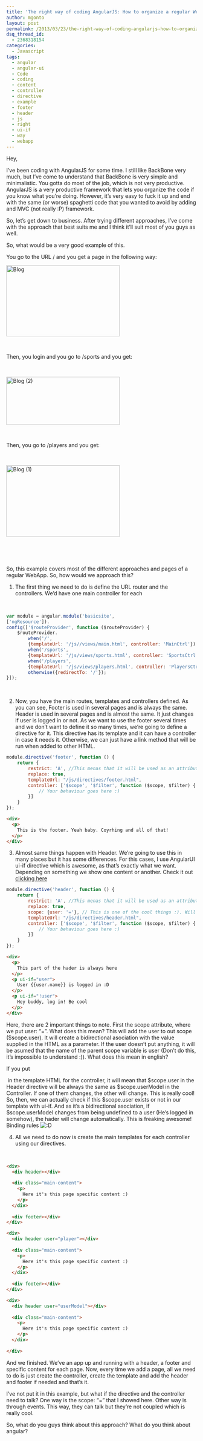 ```yaml
---
title: 'The right way of coding AngularJS: How to organize a regular WebApp. Basic Example'
author: mgonto
layout: post
permalink: /2013/03/23/the-right-way-of-coding-angularjs-how-to-organize-a-regular-webapp/
dsq_thread_id:
  - 2368318154
categories:
  - Javascript
tags:
  - angular
  - angular-ui
  - Code
  - coding
  - content
  - controller
  - directive
  - example
  - footer
  - header
  - js
  - right
  - ui-if
  - way
  - webapp
---
```

Hey,

I&#8217;ve been coding with AngularJS for some time. I still like BackBone very much, but I&#8217;ve come to understand that BackBone is very simple and minimalistic. You gotta do most of the job, which is not very productive. AngularJS is a very productive framework that lets you organize the code if you know what you&#8217;re doing. However, it&#8217;s very easy to fuck it up and end with the same (or worse) spaghetti code that you wanted to avoid by adding and MVC (not really :P) framework.

So, let&#8217;s get down to business. After trying different approaches, I&#8217;ve come with the approach that best suits me and I think it&#8217;ll suit most of you guys as well.

So, what would be a very good example of this.

You go to the URL / and you get a page in the following way:

<a href="http://gon.to/wp-content/uploads/2013/03/Blog.png" rel="lightbox" title="The right way of coding AngularJS: How to organize a regular WebApp. Basic Example"><img class="aligncenter size-medium wp-image-272" alt="Blog" src="http://gon.to/wp-content/uploads/2013/03/Blog-300x188.png" width="300" height="188" /></a>

&nbsp;

Then, you login and you go to /sports and you get:

&nbsp;

<a href="http://gon.to/wp-content/uploads/2013/03/Blog-2.png" rel="lightbox" title="The right way of coding AngularJS: How to organize a regular WebApp. Basic Example"><img class="aligncenter size-medium wp-image-271" alt="Blog (2)" src="http://gon.to/wp-content/uploads/2013/03/Blog-2-300x127.png" width="300" height="127" /></a>

&nbsp;

Then, you go to /players and you get:

&nbsp;

<a href="http://gon.to/wp-content/uploads/2013/03/Blog-1.png" rel="lightbox" title="The right way of coding AngularJS: How to organize a regular WebApp. Basic Example"><img class="aligncenter size-medium wp-image-270" alt="Blog (1)" src="http://gon.to/wp-content/uploads/2013/03/Blog-1-300x189.png" width="300" height="189" /></a>

&nbsp;

&nbsp;

So, this example covers most of the different approaches and pages of a regular WebApp. So, how would we approach this?

1) The first thing we need to do is define the URL router and the controllers. We&#8217;d have one main controller for each

&nbsp;

````js
var module = angular.module('basicsite', 
['ngResource']).
config(['$routeProvider', function ($routeProvider) {
    $routeProvider.
        when('/',
        {templateUrl: '/js//views/main.html', controller: 'MainCtrl'}).
        when('/sports',
        {templateUrl: '/js/views/sports.html', controller: 'SportsCtrl'}).
        when('/players',
        {templateUrl: '/js/views/players.html', controller: 'PlayersCtrl'}).
        otherwise({redirectTo: '/'});
}]);
````

&nbsp;

2) Now, you have the main routes, templates and controllers defined. As you can see, Footer is used in several pages and is always the same. Header is used in several pages and is almost the same. It just changes if user is logged in or not. As we want to use the footer several times and we don&#8217;t want to define it so many times, we&#8217;re going to define a directive for it. This directive has its template and it can have a controller in case it needs it. Otherwise, we can just have a link method that will be run when added to other HTML.

````js
module.directive('footer', function () {
    return {
        restrict: 'A', //This menas that it will be used as an attribute and NOT as an element. I don't like creating custom HTML elements
        replace: true,
        templateUrl: "/js/directives/footer.html",
        controller: ['$scope', '$filter', function ($scope, $filter) {
            // Your behaviour goes here :)
        }]
    }
});
````

```html  
<div>
  <p>
    This is the footer. Yeah baby. Coyrhing and all of that!
  </p>
</div>
```


3) Almost same things happen with Header. We&#8217;re going to use this in many places but it has some differences. For this cases, I use AngularUI ui-if directive which is awesome, as that&#8217;s exactly what we want. Depending on something we show one content or another. Check it out [clicking here][1]

````js
module.directive('header', function () {
    return {
        restrict: 'A', //This menas that it will be used as an attribute and NOT as an element. I don't like creating custom HTML elements
        replace: true,
        scope: {user: '='}, // This is one of the cool things :). Will be explained in post.
        templateUrl: "/js/directives/header.html",
        controller: ['$scope', '$filter', function ($scope, $filter) {
            // Your behaviour goes here :)
        }]
    }
});
````
````html
<div>
  <p>
    This part of the hader is always here
  </p>
  <p ui-if="user">
    User {{user.name}} is logged in :D
  </p>
  <p ui-if="!user">
    Hey buddy, log in! Be cool
  </p>
</div>
````

Here, there are 2 important things to note. First the scope attribute, where we put user: &#8220;=&#8221;. What does this mean? This will add the user to out scope ($scope.user). It will create a bidirectional asociation with the value supplied in the HTML as a parameter. If the user doesn&#8217;t put anything, it will be asumed that the name of the parent scope variable is user (Don&#8217;t do this, it&#8217;s impossible to understand :)). What does this mean in english?

If you put <div header user=&#8221;userModel&#8221;> in the template HTML for the controller, it will mean that $scope.user in the Header directive will be always the same as $scope.userModel in the Controller. If one of them changes, the other will change. This is really cool! So, then, we can actually check if this $scope.user exists or not in our template with ui-if. And as it&#8217;s a bidirectional asociation, if $scope.userModel changes from being undefined to a user (He&#8217;s logged in somehow), the hader will change automatically. This is freaking awesome! Binding rules <img src="http://gon.to/wp-includes/images/smilies/icon_biggrin.gif" alt=":D" class="wp-smiley" /> 

4) All we need to do now is create the main templates for each controller using our directives.

&nbsp;

````html
<div>
  <div header></div>
  
  <div class="main-content">
    <p>
      Here it's this page specific content :)
    </p>
  </div>
  
  <div footer></div>
</div>
````

````html
<div>
  <div header user="player"></div>
  
  <div class="main-content">
    <p>
      Here it's this page specific content :)
    </p>
  </div>
  
  <div footer></div>
</div>
````
  
````html
<div>
  <div header user="userModel"></div>
  
  <div class="main-content">
    <p>
      Here it's this page specific content :)
    </p>
  </div>
  
</div>
````

And we finished. We&#8217;ve an app up and running with a header, a footer and specific content for each page. Now, every time we add a page, all we need to do is just create the controller, create the template and add the header and footer if needed and that&#8217;s it.

I&#8217;ve not put it in this example, but what if the directive and the controller need to talk? One way is the scope: &#8220;=&#8221; that I showed here. Other way is through events. This way, they can talk but they&#8217;re not coupled which is really cool.

So, what do you guys think about this approach? What do you think about angular?

 [1]: https://github.com/angular-ui/angular-ui/blob/master/modules/directives/if/if.js
